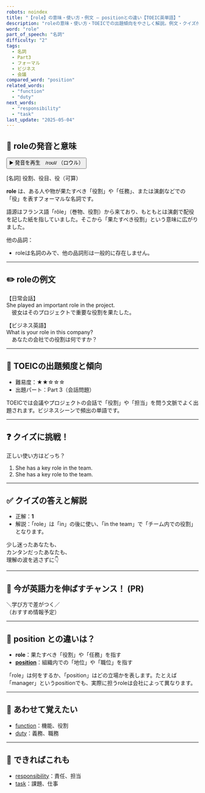 ```yaml
---
robots: noindex
title: "【role】の意味・使い方・例文 ― positionとの違い【TOEIC英単語】"
description: "roleの意味・使い方・TOEICでの出題傾向をやさしく解説。例文・クイズ付きでpositionとの違いもわかりやすく学べます。"
word: "role"
part_of_speech: "名詞"
difficulty: "2"
tags:
  - 名詞
  - Part3
  - フォーマル
  - ビジネス
  - 会議
compared_word: "position"
related_words:
  - "function"
  - "duty"
next_words:
  - "responsibility"
  - "task"
last_update: "2025-05-04"
---
```


## 🔰 roleの発音と意味

<button class="play-audio" onclick="playTTS('role')">
  <span class="play-audio-main">
    ▶️ 発音を再生　/roʊl/
  </span>
  <span class="play-audio-sub">
    （ロウル）
  </span>
</button>

[名詞] 役割、役目、役（可算）

**role** は、ある人や物が果たすべき「役割」や「任務」、または演劇などでの「役」を表すフォーマルな名詞です。

語源はフランス語「rôle」（巻物、役割）から来ており、もともとは演劇で配役を記した紙を指していました。そこから「果たすべき役割」という意味に広がりました。

他の品詞：  
- roleは名詞のみで、他の品詞形は一般的に存在しません。

---

## ✏️ roleの例文

【日常会話】  
She played an important role in the project.  
　彼女はそのプロジェクトで重要な役割を果たした。

【ビジネス英語】  
What is your role in this company?  
　あなたの会社での役割は何ですか？

---

## 🎯 TOEICの出題頻度と傾向

- 難易度：★★☆☆☆
- 出題パート：Part 3（会話問題）

TOEICでは会議やプロジェクトの会話で「役割」や「担当」を問う文脈でよく出題されます。ビジネスシーンで頻出の単語です。

---

## ❓ クイズに挑戦！

正しい使い方はどっち？

1. She has a key role in the team.  
2. She has a key role to the team.

---

## ✅ クイズの答えと解説

- 正解：**1**
- 解説：「role」は「in」の後に使い、「in the team」で「チーム内での役割」となります。

少し迷ったあなたも、  
カンタンだったあなたも、  
理解の波を逃さずに👇️

---

## 🚀 今が英語力を伸ばすチャンス！ (PR)

<div class="info-center">
＼学び方で差がつく／<br>  
（おすすめ情報予定）
</div>

---

## 🤔  position との違いは？

- **role**：果たすべき「役割」や「任務」を指す
- **[position](/position)**：組織内での「地位」や「職位」を指す

「role」は何をするか、「position」はどの立場かを表します。たとえば「manager」というpositionでも、実際に担うroleは会社によって異なります。

---

## 🧩 あわせて覚えたい

- [function](/function)：機能、役割
- [duty](/duty)：義務、職務

---

## 📖 できればこれも

- [responsibility](/responsibility)：責任、担当
- [task](/task)：課題、仕事

<!-- cvid: aid14_bid15 -->
